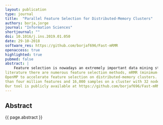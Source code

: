 ```yaml
---
layout: publication
type: journal
title:  "Parallel Feature Selection for Distributed-Memory Clusters"
authors: borja,jorge
journal: "Information Sciences"
shortjournal: ""
doi: 10.1016/j.ins.2019.01.050
date: 29-10-2018
software_res: https://github.com/borjaf696/Fast-mRMR
openaccess: true
highlighted: true
pubmed: false
abstract: |
    Feature selection is nowadays an extremely important data mining stage in the field of machine learning due to the appearance of problems of high dimensionality. In the
literature there are numerous feature selection methods, mRMR (minimum-RedundancyMaximum-Relevance) being one of the most widely used. However, although it achieves good results in selecting relevant features, it is impractical for datasets with thousands of features. A possible solution to this limitation is the use of the fast-mRMR method, a greedy optimization of the mRMR algorithm that improves both scalability and efficiency. In this work we present fast-mRMR-MPI, a novel hybrid parallel implementation that uses MPI and
OpenMP to accelerate feature selection on distributed-memory clusters. Our performance evaluation on two different systems using five representative input datasets shows that fastmRMR-MPI is significantly faster than fast-mRMR while providing the same results. As an example, our tool needs less than one minute to select 200 features of a dataset with more
than four million features and 16,000 samples on a cluster with 32 nodes (768 cores in total), while the sequential fast-mRMR required more than eight hours. Moreover, fast-mRMRMPI distributes data so that it is able to exploit the memory available on different nodes of a cluster and then complete analyses that fail on a single node due to memory constraints.
Our tool is publicly available at https://github.com/borjaf696/Fast-mRMR.
---
```


## Abstract

{{ page.abstract }}
